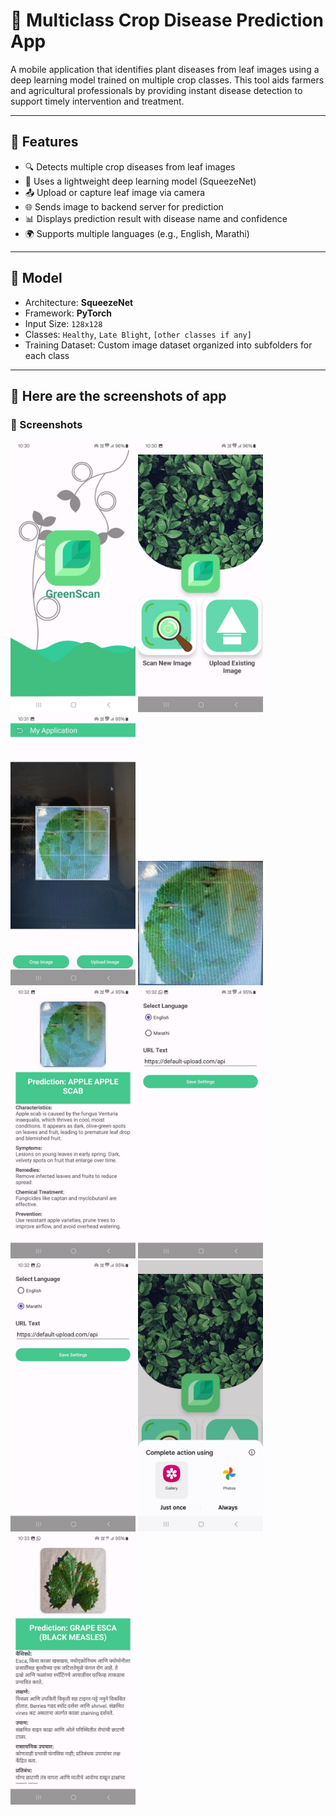 # 🌾 Multiclass Crop Disease Prediction App

A mobile application that identifies plant diseases from leaf images using a deep learning model trained on multiple crop classes. This tool aids farmers and agricultural professionals by providing instant disease detection to support timely intervention and treatment.

---

## 📱 Features

- 🔍 Detects multiple crop diseases from leaf images
- 🧠 Uses a lightweight deep learning model (SqueezeNet)
- 📤 Upload or capture leaf image via camera
- 🌐 Sends image to backend server for prediction
- 📊 Displays prediction result with disease name and confidence
- 🌍 Supports multiple languages (e.g., English, Marathi)

---

## 🧠 Model

- Architecture: **SqueezeNet**
- Framework: **PyTorch**
- Input Size: `128x128`
- Classes: `Healthy`, `Late Blight`, `[other classes if any]`
- Training Dataset: Custom image dataset organized into subfolders for each class

---

## 📸 Here are the screenshots of app
<h3>📸 Screenshots</h3>

<p float="left">
  <img src="Screenshots/im1.jpeg" width="200"/>
  <img src="Screenshots/im2.jpeg" width="200"/>
  <img src="Screenshots/im3.jpeg" width="200"/>
  <img src="Screenshots/im4.jpeg" width="200"/>
  <img src="Screenshots/im5.jpeg" width="200"/>
  <img src="Screenshots/im6.jpeg" width="200"/>
  <img src="Screenshots/im7.jpeg" width="200"/>
  <img src="Screenshots/im8.jpeg" width="200"/>
  <img src="Screenshots/im9.jpeg" width="200"/>
</p>

